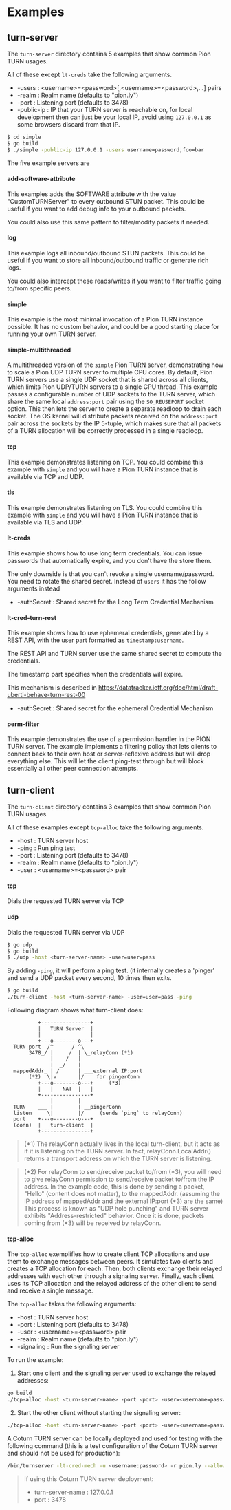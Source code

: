 # Examples

## turn-server
The `turn-server` directory contains 5 examples that show common Pion TURN usages.

All of these except `lt-creds` take the following arguments.

* -users     : &lt;username&gt;=&lt;password&gt;[,&lt;username&gt;=&lt;password&gt;,...] pairs
* -realm     : Realm name (defaults to "pion.ly")
* -port      : Listening port (defaults to 3478)
* -public-ip : IP that your TURN server is reachable on, for local development then can just be your local IP, avoid using `127.0.0.1` as some browsers discard from that IP.

```sh
$ cd simple
$ go build
$ ./simple -public-ip 127.0.0.1 -users username=password,foo=bar
```

The five example servers are

#### add-software-attribute
This examples adds the SOFTWARE attribute with the value "CustomTURNServer" to every outbound STUN packet. This could be useful if you want to add debug info to your outbound packets.

You could also use this same pattern to filter/modify packets if needed.

#### log
This example logs all inbound/outbound STUN packets. This could be useful if you want to store all inbound/outbound traffic or generate rich logs.

You could also intercept these reads/writes if you want to filter traffic going to/from specific peers.

#### simple
This example is the most minimal invocation of a Pion TURN instance possible. It has no custom behavior, and could be a good starting place for running your own TURN server.

#### simple-multithreaded
A multithreaded version of the `simple` Pion TURN server, demonstrating how to scale a Pion UDP TURN server to multiple CPU cores. By default, Pion TURN servers use a single UDP socket that is shared across all clients, which limits Pion UDP/TURN servers to a single CPU thread. This example passes a configurable number of UDP sockets to the TURN server, which share the same local `address:port` pair using the `SO_REUSEPORT` socket option. This then lets the server to create a separate readloop to drain each socket. The OS kernel will distribute packets received on the `address:port` pair across the sockets by the IP 5-tuple, which makes sure that all packets of a TURN allocation will be correctly processed in a single readloop.

#### tcp
This example demonstrates listening on TCP. You could combine this example with `simple` and you will have a Pion TURN instance that is available via TCP and UDP.

#### tls
This example demonstrates listening on TLS. You could combine this example with `simple` and you will have a Pion TURN instance that is available via TLS and UDP.

#### lt-creds

This example shows how to use long term credentials. You can issue passwords that automatically expire, and you don't have the store them.

The only downside is that you can't revoke a single username/password. You need to rotate the shared secret. Instead of `users` it has the follow arguments instead

* -authSecret     : Shared secret for the Long Term Credential Mechanism

#### lt-cred-turn-rest

This example shows how to use ephemeral credentials, generated by a REST API, with the user part formatted as `timestamp:username`.

The REST API and TURN server use the same shared secret to compute the credentials.

The timestamp part specifies when the credentials will expire.

This mechanism is described in https://datatracker.ietf.org/doc/html/draft-uberti-behave-turn-rest-00

* -authSecret     : Shared secret for the ephemeral Credential Mechanism

#### perm-filter

This example demonstrates the use of a permission handler in the PION TURN server. The example implements a filtering policy that lets clients to connect back to their own host or server-reflexive address but will drop everything else. This will let the client ping-test through but will block essentially all other peer connection attempts.

## turn-client
The `turn-client` directory contains 3 examples that show common Pion TURN usages. 

All of these examples except `tcp-alloc` take the following arguments.

* -host      : TURN server host
* -ping      : Run ping test
* -port      : Listening port (defaults to 3478)
* -realm     : Realm name (defaults to "pion.ly")
* -user      : &lt;username&gt;=&lt;password&gt; pair

#### tcp
Dials the requested TURN server via TCP

#### udp
Dials the requested TURN server via UDP

```sh
$ go udp
$ go build
$ ./udp -host <turn-server-name> -user=user=pass
```

By adding `-ping`, it will perform a ping test. (it internally creates a 'pinger' and send
a UDP packet every second, 10 times then exits.

```sh
$ go build
./turn-client -host <turn-server-name> -user=user=pass -ping
```

Following diagram shows what turn-client does:
```
          +----------------+
          |   TURN Server  |
          |                |
          +---o--------o---+
  TURN port  /^      / ^\
       3478_/ |     /  | \_relayConn (*1)
              |    /   |
              |  _/    |
  mappedAddr_ | /      | ___external IP:port
       (*2)  \|v       |/    for pingerConn
          +---o--------o---+     (*3)
          |   |   NAT  |   |
          +----------------+
              |        |
  TURN    ___ |        | __pingerConn
  listen     \|        |/     (sends `ping` to relayConn)
  port    +---o--------o---+
  (conn)  |   turn-client  |
          +----------------+
```

> (*1) The relayConn actually lives in the local turn-client, but it acts as if it is
> listening on the TURN server. In fact, relayConn.LocalAddr() returns a transport address
> on which the TURN server is listening.

> (*2) For relayConn to send/receive packet to/from (*3), you will need to give relayConn permission
> to send/receive packet to/from the IP address. In the example code, this is done by sending a
> packet, "Hello" (content does not matter), to the mappedAddr. (assuming the IP address of
> mappedAddr and the external IP:port (*3) are the same) This process is known as
> "UDP hole punching" and TURN server exhibits "Address-restricted" behavior. Once it is done,
> packets coming from (*3) will be received by relayConn.


#### tcp-alloc
The `tcp-alloc` exemplifies how to create client TCP allocations and use them to exchange messages between peers. It simulates two clients and creates a TCP allocation for each. Then, both clients exchange their relayed addresses with each other through a signaling server. Finally, each client uses its TCP allocation and the relayed address of the other client to send and receive a single message.

The `tcp-alloc` takes the following arguments:

* -host      : TURN server host
* -port      : Listening port (defaults to 3478)
* -user      : &lt;username&gt;=&lt;password&gt; pair
* -realm     : Realm name (defaults to "pion.ly")
* -signaling : Run the signaling server


To run the example:

1) Start one client and the signaling server used to exchange the relayed addresses:

```sh
go build
./tcp-alloc -host <turn-server-name> -port <port> -user=<username=password> -signaling=true
```

2) Start the other client without starting the signaling server:

```sh
./tcp-alloc -host <turn-server-name> -port <port> -user=<username=password> -signaling=false
```

A Coturn TURN server can be locally deployed and used for testing with the following command (this is a test configuration of the Coturn TURN server and should not be used for production):

```sh
/bin/turnserver -lt-cred-mech -u <username:password> -r pion.ly --allow-loopback-peers --cli-password=<clipassword>
```

>If using this Coturn TURN server deployment: 
>* turn-server-name      : 127.0.0.1
>* port                  : 3478